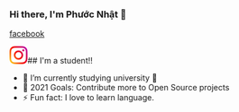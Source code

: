 ### Hi there, I'm Phước Nhật 👋

[facebook](https://www.facebook.com/PhuocNhatdeptraithongminhsiengnanghihi/)
          
           
<a href="https://www.instagram.com/doanphuocnhat020/">
    <img height="32" align="left" alt="Instagram" src="img/icons/instagram.png" />
</a>
<br>
## I'm a student!!

- 🌱 I’m currently studying university 🤣
- 🥅 2021 Goals: Contribute more to Open Source projects
- ⚡ Fun fact: I love to learn language.
